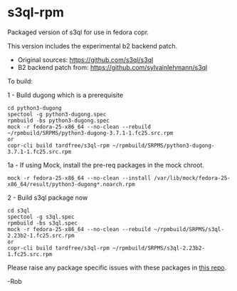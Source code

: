 # s3ql-rpm
Packaged version of s3ql for use in fedora copr.

This version includes the experimental b2 backend patch.

* Original sources: https://github.com/s3ql/s3ql
* B2 backend patch from: https://github.com/sylvainlehmann/s3ql

To build:

1 - Build dugong which is a prerequisite

```shell
cd python3-dugong
spectool -g python3-dugong.spec
rpmbuild -bs python3-dugong.spec
mock -r fedora-25-x86_64 --no-clean --rebuild ~/rpmbuild/SRPMS/python3-dugong-3.7.1-1.fc25.src.rpm
or
copr-cli build tardfree/s3ql-rpm ~/rpmbuild/SRPMS/python3-dugong-3.7.1-1.fc25.src.rpm
```

1a - If using Mock, install the pre-req packages in the mock chroot.

```shell
mock -r fedora-25-x86_64 --no-clean --install /var/lib/mock/fedora-25-x86_64/result/python3-dugong*.noarch.rpm
```

2 - Build s3ql package now

```shell
cd s3ql
spectool -g s3ql.spec
rpmbuild -bs s3ql.spec
mock -r fedora-25-x86_64 --no-clean --rebuild ~/rpmbuild/SRPMS/s3ql-2.23b2-1.fc25.src.rpm
or
copr-cli build tardfree/s3ql-rpm ~/rpmbuild/SRPMS/s3ql-2.23b2-1.fc25.src.rpm
```

Please raise any package specific issues with these packages in [this repo](https://github.com/tardfree/s3ql-rpm).

-Rob

